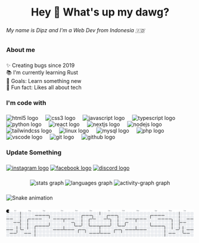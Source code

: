<h1 align="center">Hey 👋 What's up my dawg?</h1>

###

<h6 align="left">My name is Dipz and I'm a Web Dev from Indonesia 🇮🇩</h6>

###

<h3 align="left">About me</h3>

###

<p align="left">✨ Creating bugs since 2019<br>📚 I'm currently learning Rust<br>🎯 Goals: Learn something new<br>🎲 Fun fact: Likes all about tech</p>

###

<h3 align="left">I'm code with</h3>

###

<div align="left">
  <img src="https://cdn.jsdelivr.net/gh/devicons/devicon/icons/html5/html5-original.svg" height="40" alt="html5 logo"  />
  <img width="12" />
  <img src="https://cdn.jsdelivr.net/gh/devicons/devicon/icons/css3/css3-original.svg" height="40" alt="css3 logo"  />
  <img width="12" />
  <img src="https://cdn.jsdelivr.net/gh/devicons/devicon/icons/javascript/javascript-original.svg" height="40" alt="javascript logo"  />
  <img width="12" />
  <img src="https://cdn.jsdelivr.net/gh/devicons/devicon/icons/typescript/typescript-original.svg" height="40" alt="typescript logo"  />
  <img width="12" />
  <img src="https://cdn.jsdelivr.net/gh/devicons/devicon/icons/python/python-original.svg" height="40" alt="python logo"  />
  <img width="12" />
  <img src="https://cdn.jsdelivr.net/gh/devicons/devicon/icons/react/react-original.svg" height="40" alt="react logo"  />
  <img width="12" />
  <img src="https://cdn.jsdelivr.net/gh/devicons/devicon/icons/nextjs/nextjs-original.svg" height="40" alt="nextjs logo"  />
  <img width="12" />
  <img src="https://cdn.jsdelivr.net/gh/devicons/devicon/icons/nodejs/nodejs-original.svg" height="40" alt="nodejs logo"  />
  <img width="12" />
  <img src="https://cdn.jsdelivr.net/gh/devicons/devicon/icons/tailwindcss/tailwindcss-original-wordmark.svg" height="40" alt="tailwindcss logo"  />
  <img width="12" />
  <img src="https://cdn.jsdelivr.net/gh/devicons/devicon/icons/linux/linux-original.svg" height="40" alt="linux logo"  />
  <img width="12" />
  <img src="https://cdn.jsdelivr.net/gh/devicons/devicon/icons/mysql/mysql-original.svg" height="40" alt="mysql logo"  />
  <img width="12" />
  <img src="https://cdn.jsdelivr.net/gh/devicons/devicon/icons/php/php-original.svg" height="40" alt="php logo"  />
  <img width="12" />
  <img src="https://cdn.jsdelivr.net/gh/devicons/devicon/icons/vscode/vscode-original.svg" height="40" alt="vscode logo"  />
  <img width="12" />
  <img src="https://cdn.jsdelivr.net/gh/devicons/devicon/icons/git/git-original.svg" height="40" alt="git logo"  />
  <img width="12" />
  <img src="https://cdn.jsdelivr.net/gh/devicons/devicon/icons/github/github-original.svg" height="40" alt="github logo"  />
</div>

###

<h3 align="left">Update Something</h3>

###

<div align="left">
  <a href="https://www.instagram.com/mhmmdndiptryd._/"><img src="https://raw.githubusercontent.com/maurodesouza/profile-readme-generator/master/src/assets/icons/social/instagram/default.svg" width="52" height="40" alt="instagram logo"/></a>
  <a href="https://web.facebook.com/nadhif.triyudo.7/"><img src="https://raw.githubusercontent.com/maurodesouza/profile-readme-generator/master/src/assets/icons/social/facebook/default.svg" width="52" height="40" alt="facebook logo"  /></a>
  <a href="discordapp.com/users/1197935140983287880"><img src="https://raw.githubusercontent.com/maurodesouza/profile-readme-generator/master/src/assets/icons/social/discord/default.svg" width="52" height="40" alt="discord logo"/></a>
</div>

###

<div align="center">
  <img src="https://github-readme-stats.vercel.app/api?username=Dipzz-newbie&hide_title=false&hide_rank=false&show_icons=true&include_all_commits=true&count_private=true&disable_animations=false&theme=dracula&locale=en&hide_border=false&order=1" height="150" alt="stats graph"  />
  <img src="https://github-readme-stats.vercel.app/api/top-langs?username=Dipzz-newbie&locale=en&hide_title=false&layout=compact&card_width=320&langs_count=5&theme=dracula&hide_border=false&order=2" height="150" alt="languages graph"  />
  <img src="https://github-readme-activity-graph.vercel.app/graph?username=Dipzz-newbie&radius=16&theme=react&area=true&order=5" height="300" alt="activity-graph graph"  />
</div>

###

<img src="https://raw.githubusercontent.com/Dipzz-newbie/Dipzz-newbie/output/snake.svg" alt="Snake animation" />

###

<picture>
  <source media="(prefers-color-scheme: dark)" srcset="https://raw.githubusercontent.com/Dipzz-newbie/Dipzz-newbie/output/pacman-contribution-graph-dark.svg">
  <source media="(prefers-color-scheme: light)" srcset="https://raw.githubusercontent.com/Dipzz-newbie/Dipzz-newbie/output/pacman-contribution-graph.svg">
  <img alt="pacman contribution graph" src="https://raw.githubusercontent.com/Dipzz-newbie/Dipzz-newbie/output/pacman-contribution-graph.svg">
</picture>

###